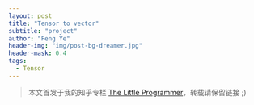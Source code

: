 ```yaml
---
layout: post
title: "Tensor to vector"
subtitle: "project"
author: "Feng Ye"
header-img: "img/post-bg-dreamer.jpg"
header-mask: 0.4
tags:
  - Tensor
---
```


> 本文首发于我的知乎专栏 [The Little Programmer](https://zhuanlan.zhihu.com/p/38722466)，转载请保留链接 ;)


